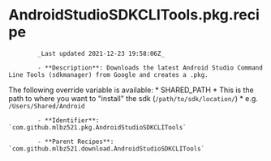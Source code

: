 # AndroidStudioSDKCLITools.pkg.recipe

            _Last updated 2021-12-23 19:58:06Z_

            - **Description**: Downloads the latest Android Studio Command Line Tools (sdkmanager) from Google and creates a .pkg.

The following override variable is available:
	* SHARED_PATH
		* This is the path to where you want to "install" the sdk (`/path/to/sdk/location/`)
			* e.g. `/Users/Shared/Android`


            - **Identifier**: `com.github.mlbz521.pkg.AndroidStudioSDKCLITools`

            - **Parent Recipes**: `com.github.mlbz521.download.AndroidStudioSDKCLITools`